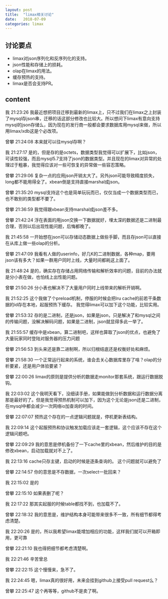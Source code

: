 ```yaml
---
layout: post
title:  "limax相关讨论"
date:   2018-07-09
categories: limax
---
```


## 讨论要点
* limax对json序列化和反序列化的支持。
* json性能和存储上的损耗。
* olap在limax的用法。
* 缓存预热的支持。
* limax是否会支持PR。

## content
我  21:23:26
我最近想把项目迁移到最新的limax上，只不过我们在limax之上封装了mysql存json串，迁移的话这部分修改也比较大。所以想问下limax有意向支持mysql的json存储么，因为现在的发行商一般都会要求数据库用mysql来做，所以用limax/xdb这是个必改项。

曾攀  21:24:08
本来就可以往mysql存啊？

我  21:27:17
是的，但是存的是octets，数据类型我觉得可以扩展下，比如json，可读性较强，而且mysql5.7支持了json的数据类型。并且现在的limax对异常的处理过于粗暴，我觉得应该对一些可恢复的异常做一些容忍策略。

曾攀  21:29:06
复杂一点的应用json开销太大了。另外json可能导致精度损失，long都不能用得全了。xbean倒是支持直接marshal成json。

曾攀  21:35:20
mysql支持这个也是简单玩玩而已，仅仅当成一个数据类型而已，也不敢别的类型都不要了。

曾攀  21:36:59
我觉得跟xbean支持marshal成json差不多。

曾攀  21:42:24
浮在表面的用json交换一下数据就好，埋太深的数据还是二进制最合理，否则以后出现性能问题，后悔都晚了。

我  21:45:58
一开始想在json可以存储动态数据上做些手脚，而且存json可以直接在从库上做一些olap的分析。

曾攀  21:47:09
我看有人做的userinfo，好几K的二进制数据，各种map，要用json该有多大？如果一群用户同时上线，大量时间都耗这上面了。

我  21:48:24
是的，确实存在存储占用网络传输和解析效率的问题，目前的办法就是分小表在做，也怕线上出性能问题。

曾攀  21:50:26
分小表也解决不了大量用户同时上线带来的解析开销啊。

我  21:52:25
这个我做了个preload机制，停服的时候会把lru cache的前若干条数据的id存在本地，起服预热下缓存。
我觉得limax可以加下这个功能，比较实用。

曾攀  21:53:32
存的是二进制，还是json，如果是json，只是解决了和mysql之间的传输问题，没解决解码问题，如果是二进制，json就显得多此一举了。

我  21:55:57
缓存中是xbean，算二进制吧，这样也算取了json的优点，也避免了大量玩家同时登陆对服务器的压力问题

曾攀  21:56:53
到头来还是靠二进制啊，所以归根结底还是权衡好处和麻烦。

曾攀  21:58:30
一个正常运行起来的系统，谁会去关心数据库里存了啥？olap的分析要紧，还是用户体验要紧？

曾攀  22:00:26
limax的原则是提供分析的数据走monitor那套系统，跟运行数据脱钩。

我  22:03:02
这个我明天看下，没细读手册，如果能做到分析数据和运行数据分离那是最好的了。但是我觉得预热机制可以加下，因为这个无论是json还是二进制，在mysql中都会减少一次网络io加查询的时间。

曾攀  22:07:07
预热这个存在的一点逻辑问题就是，停机更新表结构。

我  22:09:14
这个起服预热和协议触发加载应该走一套逻辑，这个应该不存在这个逻辑问题吧。

曾攀  22:09:29
我的意思是停机备份了一下cache里的xbean，然后维护的目的是修改xbean，启动加载就对不上了。

我  22:13:16
cache只存主键，启动的时候是逐条查询的。
这个问题就可以避免了

曾攀  22:14:57
你的意思是不存数据，一次select一批回来？

我  22:15:02
是的

曾攀  22:15:10
如果表删了呢？

我  22:17:22
那其实起服的时候table都找不到，也加载不了。

曾攀  22:18:32
我的意思是，维护结构本身可能带来很多不一致，所有细节都得考虑清楚。

我  22:20:26
是的，所以我希望limax能增加相应的功能，这样我们就可以开箱即用，更可靠

曾攀  22:21:10
我也得把细节都考虑清楚啊。

我  22:21:46
辛苦曾总

曾攀  22:22:15
这个慢慢来，急不了。

我  22:24:45
嗯，limax真的很好用，未来会挂到github上接受pull request么？

曾攀  22:25:47
这个再等等，github不是卖了啊。
